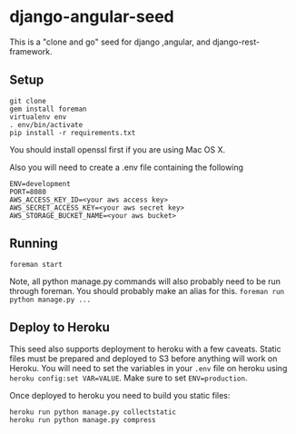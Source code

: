django-angular-seed
===================
This is a "clone and go" seed for django ,angular, and django-rest-framework.

Setup
-----
```
git clone
gem install foreman
virtualenv env
. env/bin/activate
pip install -r requirements.txt
```
You should install openssl first if you are using Mac OS X.

Also you will need to create a .env file containing the following
```
ENV=development
PORT=8080
AWS_ACCESS_KEY_ID=<your aws access key>
AWS_SECRET_ACCESS_KEY=<your aws secret key>
AWS_STORAGE_BUCKET_NAME=<your aws bucket>
```

Running
-------
`foreman start`

Note, all python manage.py commands will also probably need to be run through foreman. You should probably make an alias for this.
`foreman run python manage.py ...`

Deploy to Heroku
----------------
This seed also supports deployment to heroku with a few caveats. Static files must be prepared and deployed to S3 before anything will work on Heroku.
You will need to set the variables in your `.env` file on heroku using `heroku config:set VAR=VALUE`.  Make sure to set `ENV=production`.

Once deployed to heroku you need to build you static files:
```
heroku run python manage.py collectstatic
heroku run python manage.py compress
```

